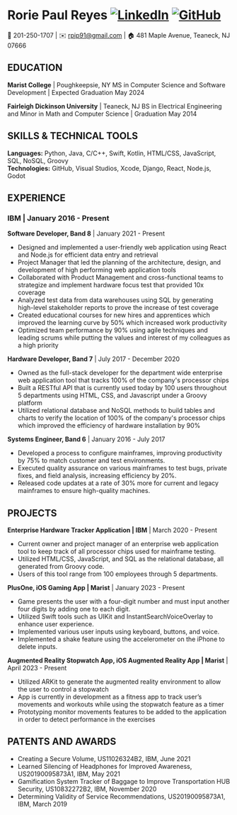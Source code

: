 # Rorie Paul Reyes [![LinkedIn](https://img.shields.io/badge/-LinkedIn-blue?style=flat-square&logo=LinkedIn&logoColor=white&link=https://www.linkedin.com/in/rorie-reyes-9580794b/)](https://www.linkedin.com/in/rorie-reyes-9580794b/) [![GitHub](https://img.shields.io/badge/-GitHub-black?style=flat-square&logo=GitHub&logoColor=white&link=https://github.com/rreyes-RP)](https://github.com/rreyes-RP/Projects)

📱 201-250-1707 | ✉️ rpip91@gmail.com | 🏠 481 Maple Avenue, Teaneck, NJ 07666

## EDUCATION
**Marist College** | Poughkeepsie, NY
MS in Computer Science and Software Development | Expected Graduation May 2024

**Fairleigh Dickinson University** | Teaneck, NJ
BS in Electrical Engineering and Minor in Math and Computer Science | Graduation May 2014

## SKILLS & TECHNICAL TOOLS
**Languages:** Python, Java, C/C++, Swift, Kotlin, HTML/CSS, JavaScript, SQL, NoSQL, Groovy  
**Technologies:** GitHub, Visual Studios, Xcode, Django, React, Node.js, Godot

## EXPERIENCE
### IBM | January 2016 - Present
**Software Developer, Band 8** | January 2021 - Present
- Designed and implemented a user-friendly web application using React and Node.js for efficient data entry and retrieval
- Project Manager that led the planning of the architecture, design, and development of high performing web application tools
- Collaborated with Product Management and cross-functional teams to strategize and implement hardware focus test that provided 10x coverage
- Analyzed test data from data warehouses using SQL by generating high-level stakeholder reports to prove the increase of test coverage
- Created educational courses for new hires and apprentices which improved the learning curve by 50% which increased work productivity
- Optimized team performance by 90% using agile techniques and leading scrums while putting the values and interest of my colleagues as a high priority

**Hardware Developer, Band 7** | July 2017 - December 2020
- Owned as the full-stack developer for the department wide enterprise web application tool that tracks 100% of the company's processor chips
- Built a RESTful API that is currently used today by 100 users throughout 5 departments using HTML, CSS, and Javascript under a Groovy platform
- Utilized relational database and NoSQL methods to build tables and charts to verify the location of 100% of the company's processor chips which improved the efficiency of hardware installation by 90%

**Systems Engineer, Band 6** | January 2016 - July 2017
- Developed a process to configure mainframes, improving productivity by 75% to match customer and test environments.
- Executed quality assurance on various mainframes to test bugs, private fixes, and field analysis, increasing efficiency by 20%.
- Released code updates at a rate of 30% more for current and legacy mainframes to ensure high-quality machines.

## PROJECTS
**Enterprise Hardware Tracker Application | IBM** | March 2020 - Present
- Current owner and project manager of an enterprise web application tool to keep track of all processor chips used for mainframe testing.
- Utilized HTML/CSS, JavaScript, and SQL as the relational database, all generated from Groovy code.
- Users of this tool range from 100 employees through 5 departments.

**PlusOne, iOS Gaming App | Marist** | January 2023 - Present
- Game presents the user with a four-digit number and must input another four digits by adding one to each digit.
- Utilized Swift tools such as UIKit and InstantSearchVoiceOverlay to enhance user experience.
- Implemented various user inputs using keyboard, buttons, and voice.
- Implemented a shake feature using the accelerometer on the iPhone to delete inputs.

**Augmented Reality Stopwatch App, iOS Augmented Reality App | Marist** | April 2023 - Present
- Utilized ARKit to generate the augmented reality environment to allow the user to control a stopwatch 
- App is currently in development as a fitness app to track user’s movements and workouts while using the stopwatch feature as a timer 
- Prototyping  monitor movements features to be added to the application in order to detect performance in the exercises 


## PATENTS AND AWARDS
- Creating a Secure Volume, US11026324B2, IBM, June 2021
- Learned Silencing of Headphones for Improved Awareness, US20190095873A1, IBM, May 2021
- Gamification System Tracker of Baggage to Improve Transportation HUB Security, US10832272B2, IBM, November 2020
- Determining Validity of Service Recommendations, US20190095873A1, IBM, March 2019
